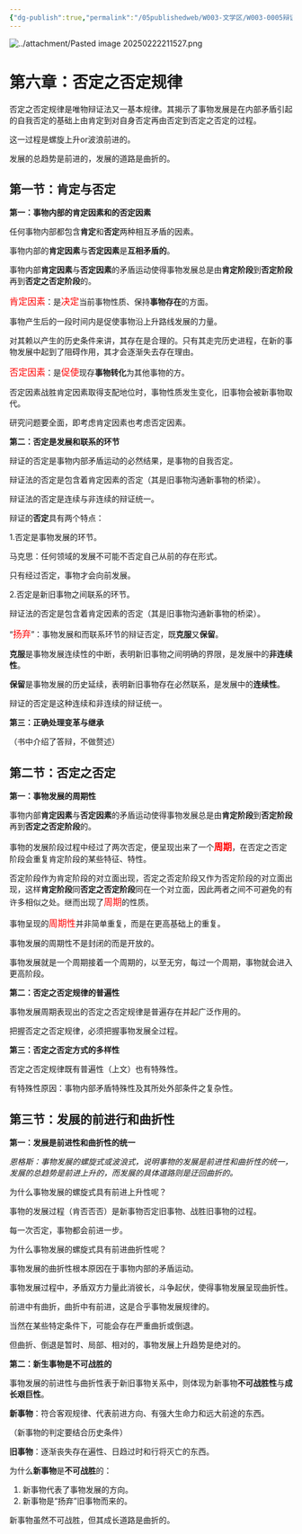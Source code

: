 ```yaml
---
{"dg-publish":true,"permalink":"/05publishedweb/W003-文学区/W003-0005辩证唯物主义核心知识点大合集/250304-06-第6章：否定之否定规律/","noteIcon":"","created":"2025-03-19T09:25:29.682+08:00","updated":"2025-03-19T09:30:18.610+08:00"}
---
```


![../attachment/Pasted image 20250222211527.png](/img/user/05publishedweb/W003-%E6%96%87%E5%AD%A6%E5%8C%BA/attachment/Pasted%20image%2020250222211527.png)

# **第六章：否定之否定规律**

否定之否定规律是唯物辩证法又一基本规律。其揭示了事物发展是在内部矛盾引起的自我否定的基础上由肯定到对自身否定再由否定到否定之否定的过程。

这一过程是螺旋上升or波浪前进的。

发展的总趋势是前进的，发展的道路是曲折的。

## **第一节：肯定与否定**

**第一：事物内部的肯定因素和的否定因素**

任何事物内部都包含**肯定**和**否定**两种相互矛盾的因素。

事物内部的**肯定因素**与**否定因素**是**互相矛盾的**。

事物内部**肯定因素**与**否定因素**的矛盾运动使得事物发展总是由**肯定阶段**到**否定阶段**再到**否定之否定阶段**的。

<font color="red" size="3">肯定因素</font>：是<font color="red" size="3">决定</font>当前事物性质、保持**事物存在**的方面。

事物产生后的一段时间内是促使事物沿上升路线发展的力量。

对其赖以产生的历史条件来讲，其存在是合理的。只有其走完历史进程，在新的事物发展中起到了阻碍作用，其才会逐渐失去存在理由。

<font color="red" size="3">否定因素</font>：是<font color="red" size="3">促使</font>现存**事物转化**为其他事物的方。

否定因素战胜肯定因素取得支配地位时，事物性质发生变化，旧事物会被新事物取代。

研究问题要全面，即考虑肯定因素也考虑否定因素。

**第二：否定是发展和联系的环节**

辩证的否定是事物内部矛盾运动的必然结果，是事物的自我否定。

辩证法的否定是包含着肯定因素的否定（其是旧事物沟通新事物的桥梁）。

辩证法的否定是连续与非连续的辩证统一。

辩证的**否定**具有两个特点：

1.否定是事物发展的环节。

马克思：任何领域的发展不可能不否定自己从前的存在形式。

只有经过否定，事物才会向前发展。

2.否定是新旧事物之间联系的环节。

辩证法的否定是包含着肯定因素的否定（其是旧事物沟通新事物的桥梁）。

“<font color="red" size="3">扬弃</font>”：事物发展和而联系环节的辩证否定，既**克服**又**保留**。

**克服**是事物发展连续性的中断，表明新旧事物之间明确的界限，是发展中的**非连续性**。

**保留**是事物发展的历史延续，表明新旧事物存在必然联系，是发展中的**连续性**。

辩证的否定是这种连续和非连续的辩证统一。

**第三：正确处理变革与继承**

（书中介绍了答辩，不做赘述）

## **第二节：否定之否定**

**第一：事物发展的周期性**

事物内部**肯定因素**与**否定因素**的矛盾运动使得事物发展总是由**肯定阶段**到**否定阶段**再到**否定之否定阶段**的。

事物的发展阶段过程中经过了两次否定，便呈现出来了一个<font color="red" size="3">**周期**</font>，在否定之否定阶段会重复肯定阶段的某些特征、特性。

否定阶段作为肯定阶段的对立面出现，否定之否定阶段又作为否定阶段的对立面出现，这样**肯定阶段**同**否定之否定阶段**同在一个对立面，因此两者之间不可避免的有许多相似之处。继而出现了<font color="red" size="3">周期</font>的性质。

事物呈现的<font color="red" size="3">周期性</font>并非简单重复，而是在更高基础上的重复。

事物发展的周期性不是封闭的而是开放的。

事物发展就是一个周期接着一个周期的，以至无穷，每过一个周期，事物就会进入更高阶段。

**第二：否定之否定规律的普遍性**

事物发展周期表现出的否定之否定规律是普遍存在并起广泛作用的。

把握否定之否定规律，必须把握事物发展全过程。

**第三：否定之否定方式的多样性**

否定之否定规律既有普遍性（上文）也有特殊性。

有特殊性原因：事物内部矛盾特殊性及其所处外部条件之复杂性。

## **第三节：发展的前进行和曲折性**

**第一：发展是前进性和曲折性的统一**

_恩格斯：事物发展的螺旋式或波浪式，说明事物的发展是前进性和曲折性的统一，发展的总趋势是前进上升的，而发展的具体道路则是迂回曲折的。_

为什么事物发展的螺旋式具有前进上升性呢？

事物的发展过程（肯否否否）是新事物否定旧事物、战胜旧事物的过程。

每一次否定，事物都会前进一步。

为什么事物发展的螺旋式具有前进曲折性呢？

事物发展的曲折性根本原因在于事物内部的矛盾运动。

事物发展过程中，矛盾双方力量此消彼长，斗争起伏，使得事物发展呈现曲折性。

前进中有曲折，曲折中有前进，这是合乎事物发展规律的。

当然在某些特定条件下，可能会存在严重曲折或倒退。

但曲折、倒退是暂时、局部、相对的，事物发展上升趋势是绝对的。

**第二：新生事物是不可战胜的**

事物发展的前进性与曲折性表于新旧事物关系中，则体现为新事物**不可战胜性**与**成长艰巨性**。

**新事物**：符合客观规律、代表前进方向、有强大生命力和远大前途的东西。

（新事物的判定要结合历史条件）

**旧事物**：逐渐丧失存在遍性、日趋过时和行将灭亡的东西。

为什么**新事物**是**不可战胜**的：

1. 新事物代表了事物发展的方向。
2. 新事物是“扬弃”旧事物而来的。

新事物虽然不可战胜，但其成长道路是曲折的。